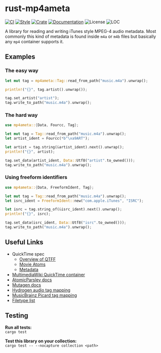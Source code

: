 # rust-mp4ameta
[![CI](https://github.com/Saecki/rust-mp4ameta/workflows/CI/badge.svg)](https://github.com/Saecki/rust-mp4ameta/actions?query=workflow%3ACI)
[![Style](https://github.com/Saecki/rust-mp4ameta/workflows/Style/badge.svg)](https://github.com/Saecki/rust-mp4ameta/actions?query=workflow%3AStyle)
[![Crate](https://img.shields.io/crates/v/mp4ameta.svg)](https://crates.io/crates/mp4ameta)
[![Documentation](https://docs.rs/mp4ameta/badge.svg)](https://docs.rs/mp4ameta)
![License](https://img.shields.io/crates/l/mp4ameta?color=blue)
![LOC](https://tokei.rs/b1/github/saecki/rust-mp4ameta?category=code)

A library for reading and writing iTunes style MPEG-4 audio metadata.
Most commonly this kind of metadata is found inside `m4a` or `m4b` files but basically any `mp4` container supports it.

## Examples

### The easy way
```rust
let mut tag = mp4ameta::Tag::read_from_path("music.m4a").unwrap();

println!("{}", tag.artist().unwrap());

tag.set_artist("artist");
tag.write_to_path("music.m4a").unwrap();
```

### The hard way
```rust
use mp4ameta::{Data, Fourcc, Tag};

let mut tag = Tag::read_from_path("music.m4a").unwrap();
let artist_ident = Fourcc(*b"\xa9ART");

let artist = tag.string(&artist_ident).next().unwrap();
println!("{}", artist);

tag.set_data(artist_ident, Data::Utf8("artist".to_owned()));
tag.write_to_path("music.m4a").unwrap();
```

### Using freeform identifiers
```rust
use mp4ameta::{Data, FreeformIdent, Tag};

let mut tag = Tag::read_from_path("music.m4a").unwrap();
let isrc_ident = FreeformIdent::new("com.apple.iTunes", "ISRC");

let isrc = tag.string_of(&isrc_ident).next().unwrap();
println!("{}", isrc);

tag.set_data(isrc_ident, Data::Utf8("isrc".to_owned()));
tag.write_to_path("music.m4a").unwrap();
```

## Useful Links
- QuickTime spec
    - [Overview of QTFF](https://developer.apple.com/library/archive/documentation/QuickTime/QTFF/QTFFChap1/qtff1.html)
    - [Movie Atoms](https://developer.apple.com/library/archive/documentation/QuickTime/QTFF/QTFFChap2/qtff2.html)
    - [Metadata](https://developer.apple.com/library/archive/documentation/QuickTime/QTFF/Metadata/Metadata.html)
- [MultimediaWiki QuickTime container](https://wiki.multimedia.cx/index.php/QuickTime_container)
- [AtomicParsley docs](http://atomicparsley.sourceforge.net/mpeg-4files.html)
- [Mutagen docs](https://mutagen.readthedocs.io/en/latest/api/mp4.html)
- [Hydrogen audio tag mapping](https://wiki.hydrogenaud.io/index.php?title=Tag_Mapping)
- [MusicBrainz Picard tag mapping](https://picard-docs.musicbrainz.org/en/appendices/tag_mapping.html)
- [Filetype list](https://ftyps.com/)

## Testing
__Run all tests:__<br/>
`cargo test`

__Test this library on your collection:__<br/>
`cargo test -- --nocapture collection <path>`

